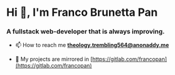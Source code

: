 # Hi 👋, I'm Franco Brunetta Pan

### A fullstack web-developer that is always improving.



- 📫 How to reach me **theology.trembling564@anonaddy.me**

- 🦊 My projects are mirrored in [https://gitlab.com/francopan](https://gitlab.com/francopan)







